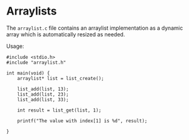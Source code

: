 # Arraylists
The  `arraylist.c` file contains an arraylist implementation as a dynamic array which is automatically resized as needed.

Usage:

    #include <stdio.h>
    #include "arraylist.h"
    
    int main(void) {
    	arraylist* list = list_create();
    
    	list_add(list, 13);
    	list_add(list, 23);
    	list_add(list, 33);
    
    	int result = list_get(list, 1);
    
    	printf("The value with index[1] is %d", result);
    
    }
